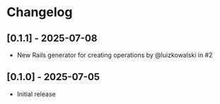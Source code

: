 # Changelog

## [0.1.1] - 2025-07-08

- New Rails generator for creating operations by @luizkowalski in #2

## [0.1.0] - 2025-07-05

- Initial release
